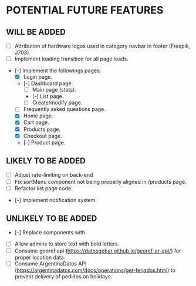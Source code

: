 # POTENTIAL FUTURE FEATURES

## WILL BE ADDED
- [ ] Attribution of hardware logos used in category navbar in footer (Freepik, J703).
- [ ] Implement loading transition for all page loads.
- [-] Implement the followings pages:
  + [x] Login page.
  + [-] Dashboard page.
    + [ ] Main page (stats).
    + [-] List page.
    + [ ] Create/modify page.
  + [ ] Frequently asked questions page.
  + [x] Home page.
  + [x] Cart page.
  + [x] Products page.
  + [x] Checkout page.
  + [-] Product page.

## LIKELY TO BE ADDED
- [ ] Adjust rate-limiting on back-end
- [ ] Fix sortMenu component not being properly aligned in /products page.
- [ ] Refactor list page code.
- [-] Implement notification system.

## UNLIKELY TO BE ADDED
- [-] Replace <a> components with <Link>
- [ ] Allow admins to store text with bold letters.
- [ ] Consume georef api (https://datosgobar.github.io/georef-ar-api/) for proper location data.
- [ ] Consume ArgentinaDatos API (https://argentinadatos.com/docs/operations/get-feriados.html) to prevent delivery of pedidos on holidays.